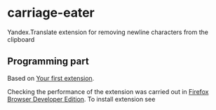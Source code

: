 # carriage-eater
Yandex.Translate extension for removing newline characters from the clipboard

## Programming part

Based on [Your first extension](https://developer.mozilla.org/en-US/docs/Mozilla/Add-ons/WebExtensions/Your_first_WebExtension).

Checking the performance of the extension was carried out in [Firefox Browser Developer Edition](https://www.mozilla.org/en-US/firefox/developer/).
To install extension see 
